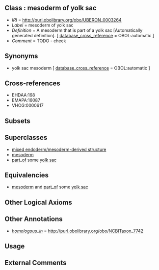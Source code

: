 
## Class : mesoderm of yolk sac

 * *IRI* = http://purl.obolibrary.org/obo/UBERON_0003264
 * *Label* = mesoderm of yolk sac
 * *Definition* = A mesoderm that is part of a yolk sac [Automatically generated definition]. [ [database_cross_reference](../../ef/oboInOwl#hasDbXref.md) = OBOL:automatic ]
 * *Comment* = TODO - check

## Synonyms

 * yolk sac mesoderm [ [database_cross_reference](../../ef/oboInOwl#hasDbXref.md) = OBOL:automatic ]

## Cross-references

 * EHDAA:168
 * EMAPA:16087
 * VHOG:0000617

## Subsets


## Superclasses

 * [mixed endoderm/mesoderm-derived structure](../../UBERON/77/UBERON_0000077.md)
 * [mesoderm](../../UBERON/26/UBERON_0000926.md)
 * [part_of](../../BFO/50/BFO_0000050.md) some [yolk sac](../../UBERON/40/UBERON_0001040.md)

## Equivalencies

 * [mesoderm](../../UBERON/26/UBERON_0000926.md) and [part_of](../../BFO/50/BFO_0000050.md) some [yolk sac](../../UBERON/40/UBERON_0001040.md)

## Other Logical Axioms


## Other Annotations

 * *[homologous_in](../../core#homologous/in/core#homologous_in.md)* = http://purl.obolibrary.org/obo/NCBITaxon_7742

## Usage


## External Comments

